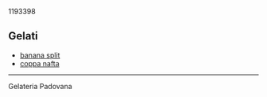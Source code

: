1193398
## Gelati
- [banana split](gelati/banana_split.md)
- [coppa nafta](gelati/coppa_nafta.md)

---
Gelateria Padovana

